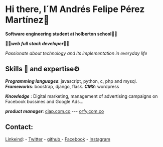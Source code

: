 # Hi there, I´M Andrés Felipe Pérez Martínez👋 

**Software engineering student at holberton school🧑‍🎓**

🧑‍💻***web full stack developer***🧑‍💻

*Passionate about technology and its implementation in everyday life*

## Skills 🔧 and expertise⚙️

***Programming languages***: javascript, python, c, php and mysql.
***Frameworks***: boostrap, django, flask.
***CMS***: wordpress


***Knowledge*** : Digital marketing, management of advertising campaigns on Facebook bussines and Google Ads...


***product manager***: [ciap.com.co](https://ciap.com.co) --- [orfy.com.co](https://orfy.com.co)

## Contact:
[Linkeind](https://www.linkedin.com/in/andr%C3%A9s-felipe-p%C3%A9rez-mart%C3%ADnez-60b593179/): - [Twitter](https://twitter.com/andres97083145) - [github   ](https://github.com/anfepema700) - [Facebook](https://www.facebook.com/anfepema700/) - [Instagram](https://www.instagram.com/perezmartinezandresfelipe/) 
